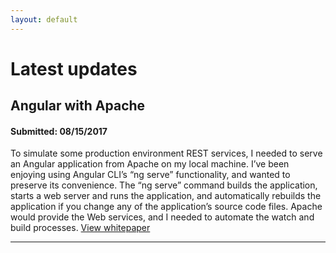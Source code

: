 ```yaml
---
layout: default
---
```


# Latest updates

## Angular with Apache
#### Submitted: 08/15/2017

To simulate some production environment REST services,
I needed to serve an Angular application from Apache on
my local machine. I’ve been enjoying using Angular CLI’s
“ng serve” functionality, and wanted to preserve its convenience.
The “ng serve” command builds the application, starts a
web server and runs the application, and automatically
rebuilds the application if you change any of the application’s
source code files. Apache would provide the Web services,
and I needed to automate the watch and build processes. 
[View whitepaper](Angular%20with%20Apache.md)

---
